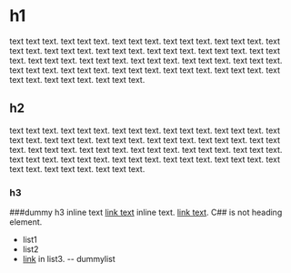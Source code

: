 # h1
text text text. text text text. text text text. text text text. text text text. text text text. text text text. text text text. text text text. text text text. text text text. text text text. text text text. text text text. text text text. text text text. text text text. text text text. text text text. text text text. text text text. text text text. text text text. text text text.
## h2
text text text. text text text. text text text. text text text. text text text. text text text. text text text. text text text. text text text. text text text. text text text. text text text. text text text. text text text. text text text. text text text. text text text. text text text. text text text. text text text. text text text. text text text. text text text. text text text.
### h3
###dummy h3
inline text [link text](http://example.com) inline text. 
[link text](http://example.com).
C## is not heading element.
- list1
- list2
- [link](http://example.com) in list3.
-- dummylist
